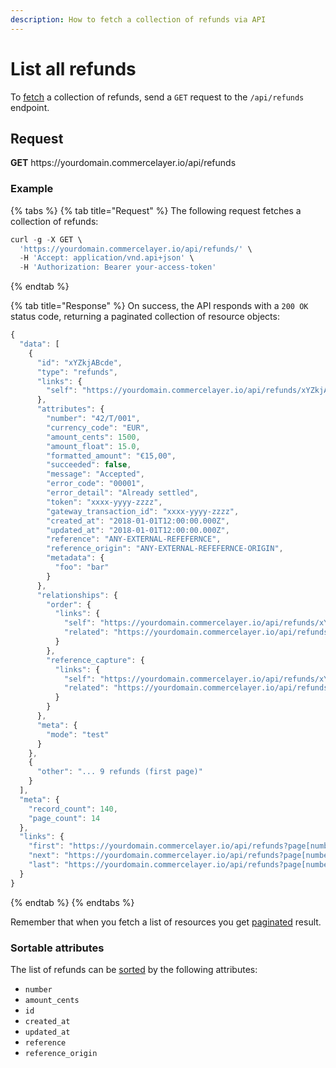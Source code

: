 ```yaml
---
description: How to fetch a collection of refunds via API
---
```


# List all refunds

To <a href="https://docs.commercelayer.io/developers/fetching-resources" target="_blank">fetch</a> a collection of refunds, send a `GET` request to the `/api/refunds` endpoint.

## Request

**GET** https://<i></i>yourdomain.commercelayer.io/api/refunds

### **Example**

{% tabs %}
{% tab title="Request" %}
The following request fetches a collection of refunds:

```javascript
curl -g -X GET \
  'https://yourdomain.commercelayer.io/api/refunds/' \
  -H 'Accept: application/vnd.api+json' \
  -H 'Authorization: Bearer your-access-token'
```
{% endtab %}

{% tab title="Response" %}
On success, the API responds with a `200 OK` status code, returning a paginated collection of resource objects:

```javascript
{
  "data": [
    {
      "id": "xYZkjABcde",
      "type": "refunds",
      "links": {
        "self": "https://yourdomain.commercelayer.io/api/refunds/xYZkjABcde"
      },
      "attributes": {
        "number": "42/T/001",
        "currency_code": "EUR",
        "amount_cents": 1500,
        "amount_float": 15.0,
        "formatted_amount": "€15,00",
        "succeeded": false,
        "message": "Accepted",
        "error_code": "00001",
        "error_detail": "Already settled",
        "token": "xxxx-yyyy-zzzz",
        "gateway_transaction_id": "xxxx-yyyy-zzzz",
        "created_at": "2018-01-01T12:00:00.000Z",
        "updated_at": "2018-01-01T12:00:00.000Z",
        "reference": "ANY-EXTERNAL-REFEFERNCE",
        "reference_origin": "ANY-EXTERNAL-REFEFERNCE-ORIGIN",
        "metadata": {
          "foo": "bar"
        }
      },
      "relationships": {
        "order": {
          "links": {
            "self": "https://yourdomain.commercelayer.io/api/refunds/xYZkjABcde/relationships/order",
            "related": "https://yourdomain.commercelayer.io/api/refunds/xYZkjABcde/order"
          }
        },
        "reference_capture": {
          "links": {
            "self": "https://yourdomain.commercelayer.io/api/refunds/xYZkjABcde/relationships/reference_capture",
            "related": "https://yourdomain.commercelayer.io/api/refunds/xYZkjABcde/reference_capture"
          }
        }
      },
      "meta": {
        "mode": "test"
      }
    },
    {
      "other": "... 9 refunds (first page)"
    }
  ],
  "meta": {
    "record_count": 140,
    "page_count": 14
  },
  "links": {
    "first": "https://yourdomain.commercelayer.io/api/refunds?page[number]=1&page[size]=10",
    "next": "https://yourdomain.commercelayer.io/api/refunds?page[number]=2&page[size]=10",
    "last": "https://yourdomain.commercelayer.io/api/refunds?page[number]=14&page[size]=10"
  }
}
```
{% endtab %}
{% endtabs %}

Remember that when you fetch a list of resources you get <a href="https://docs.commercelayer.io/developers/pagination" target="_blank">paginated</a> result.

### Sortable attributes

The list of refunds can be <a href="https://docs.commercelayer.io/developers/sorting-results" target="_blank">sorted</a> by the following attributes:

* `number`
* `amount_cents`
* `id`
* `created_at`
* `updated_at`
* `reference`
* `reference_origin`

